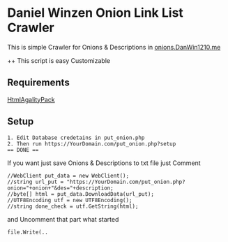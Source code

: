 # Daniel Winzen Onion Link List Crawler
This is simple Crawler for Onions & Descriptions in [onions.DanWin1210.me](https://onions.danwin1210.me/)

++ This script is easy Customizable

## Requirements
[HtmlAgalityPack](https://www.nuget.org/packages/HtmlAgilityPack/)
## Setup
```
1. Edit Database credetains in put_onion.php
2. Then run https://YourDomain.com/put_onion.php?setup
== DONE ==
```

If you want just save Onions & Descriptions to txt file just Comment
```
//WebClient put_data = new WebClient();
//string url_put = "https://YourDomain.com/put_onion.php?onion="+onion+"&des="+description;
//byte[] html = put_data.DownloadData(url_put);
//UTF8Encoding utf = new UTF8Encoding();
//string done_check = utf.GetString(html);
```
and Uncomment that part what started
``` 
file.Write(..
```